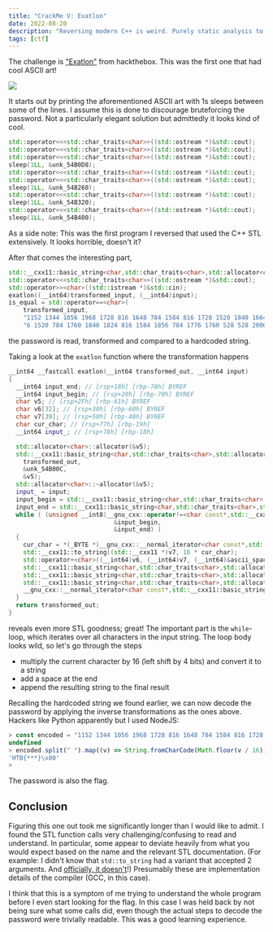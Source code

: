 ```yaml
---
title: "CrackMe V: Exatlon"
date: 2022-08-20
description: "Reversing modern C++ is weird. Purely static analysis to lift out a flag generation algorithm... again!"
tags: [ctf]
---
```


The challenge is ["Exatlon"](https://app.hackthebox.com/challenges/121) from hackthebox. This was the first one that had cool ASCII art!

![](https://i.imgur.com/NfhNFdk.png)

It starts out by printing the aforementioned ASCII art with 1s sleeps between some of the lines. I assume this is done to discourage bruteforcing the password. Not a particularly elegant solution but admittedly it looks kind of cool.

```cpp
std::operator<<<std::char_traits<char>>((std::ostream *)&std::cout);
std::operator<<<std::char_traits<char>>((std::ostream *)&std::cout);
std::operator<<<std::char_traits<char>>((std::ostream *)&std::cout);
sleep(1LL, &unk_54B0D8);
std::operator<<<std::char_traits<char>>((std::ostream *)&std::cout);
std::operator<<<std::char_traits<char>>((std::ostream *)&std::cout);
sleep(1LL, &unk_54B260);
std::operator<<<std::char_traits<char>>((std::ostream *)&std::cout);
sleep(1LL, &unk_54B320);
std::operator<<<std::char_traits<char>>((std::ostream *)&std::cout);
sleep(1LL, &unk_54B400);
```

As a side note: This was the first program I reversed that used the C++ STL extensively. It looks horrible, doesn't it?

After that comes the interesting part,

```cpp
std::__cxx11::basic_string<char,std::char_traits<char>,std::allocator<char>>::basic_string(input);
std::operator<<<std::char_traits<char>>((std::ostream *)&std::cout);
std::operator>><char>((std::istream *)&std::cin);
exatlon((__int64)transformed_input, (__int64)input);
is_equal = std::operator==<char>(
    transformed_input,
    "1152 1344 1056 1968 1728 816 1648 784 1584 816 1728 1520 1840 1664 784 1632 1856 1520 1728 816 1632 185"
    "6 1520 784 1760 1840 1824 816 1584 1856 784 1776 1760 528 528 2000 ");
```

the password is read, transformed and compared to a hardcoded string.

Taking a look at the `exatlon` function where the transformation happens

```cpp
__int64 __fastcall exatlon(__int64 transformed_out, __int64 input)
{
  __int64 input_end; // [rsp+18h] [rbp-78h] BYREF
  __int64 input_begin; // [rsp+20h] [rbp-70h] BYREF
  char v5; // [rsp+2Fh] [rbp-61h] BYREF
  char v6[32]; // [rsp+30h] [rbp-60h] BYREF
  char v7[39]; // [rsp+50h] [rbp-40h] BYREF
  char cur_char; // [rsp+77h] [rbp-19h]
  __int64 input_; // [rsp+78h] [rbp-18h]

  std::allocator<char>::allocator(&v5);
  std::__cxx11::basic_string<char,std::char_traits<char>,std::allocator<char>>::basic_string(
    transformed_out,
    &unk_54B00C,
    &v5);
  std::allocator<char>::~allocator(&v5);
  input_ = input;
  input_begin = std::__cxx11::basic_string<char,std::char_traits<char>,std::allocator<char>>::begin(input);
  input_end = std::__cxx11::basic_string<char,std::char_traits<char>,std::allocator<char>>::end(input_);
  while ( (unsigned __int8)__gnu_cxx::operator!=<char const*,std::__cxx11::basic_string<char,std::char_traits<char>,std::allocator<char>>>(
                             &input_begin,
                             &input_end) )
  {
    cur_char = *(_BYTE *)__gnu_cxx::__normal_iterator<char const*,std::__cxx11::basic_string<char,std::char_traits<char>,std::allocator<char>>>::operator*(&input_begin);
    std::__cxx11::to_string((std::__cxx11 *)v7, 16 * cur_char);
    std::operator+<char>((__int64)v6, (__int64)v7, (__int64)&ascii_space);
    std::__cxx11::basic_string<char,std::char_traits<char>,std::allocator<char>>::operator+=(transformed_out, v6);
    std::__cxx11::basic_string<char,std::char_traits<char>,std::allocator<char>>::~basic_string(v6);
    std::__cxx11::basic_string<char,std::char_traits<char>,std::allocator<char>>::~basic_string(v7);
    __gnu_cxx::__normal_iterator<char const*,std::__cxx11::basic_string<char,std::char_traits<char>,std::allocator<char>>>::operator++(&input_begin);
  }
  return transformed_out;
}
```

reveals even more STL goodness; great! The important part is the `while`-loop, which iterates over all characters in the input string. The loop body looks wild, so let's go through the steps

- multiply the current character by 16 (left shift by 4 bits) and convert it to a string
- add a space at the end
- append the resulting string to the final result

Recalling the hardcoded string we found earlier, we can now decode the password by applying the inverse transformations as the ones above. Hackers like Python apparently but I used NodeJS:

```js
> const encoded = "1152 1344 1056 1968 1728 816 1648 784 1584 816 1728 1520 1840 1664 784 1632 1856 1520 1728 816 1632 1856 1520 784 1760 1840 1824 816 1584 1856 784 1776 1760 528 528 2000 "
undefined
> encoded.split(" ").map((v) => String.fromCharCode(Math.floor(v / 16))).join('')
'HTB{***}\x00'
>
```

The password is also the flag.

## Conclusion

Figuring this one out took me significantly longer than I would like to admit. I found the STL function calls very challenging/confusing to read and understand. In particular, some appear to deviate heavily from what you would expect based on the name and the relevant STL documentation. (For example: I didn't know that `std::to_string` had a variant that accepted 2 arguments. And [officially, it doesn't](https://en.cppreference.com/w/cpp/string/basic_string/to_string)!) Presumably these are implementation details of the compiler (GCC, in this case).

I think that this is a symptom of me trying to understand the whole program before I even start looking for the flag. In this case I was held back by not being sure what some calls did, even though the actual steps to decode the password were trivially readable. This was a good learning experience.
